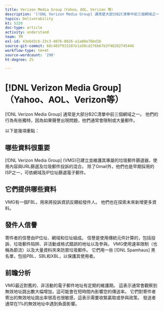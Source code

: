 ```yaml
---
title: Verizon Media Group（Yahoo、AOL、Verizon 等）
description: '[!DNL Verizon Media Group] 通常是大部分B2C清單中前三個網域之一。 他們的行為有些獨特，因為如果聲譽出現問題，他們通常會限制或大量郵件。'
topics: Deliverability
kt: 5320
doc-type: article
activity: understand
team: TM
exl-id: 43e6d3cb-23c3-4076-8026-a1a08e76bd1b
source-git-commit: 68c403f915287e1a50cd276b67b3f48202f45446
workflow-type: tm+mt
source-wordcount: '290'
ht-degree: 2%

---
```


# [!DNL Verizon Media Group] （Yahoo、AOL、Verizon等）

[!DNL Verizon Media Group] 通常是大部分B2C清單中前三個網域之一。 他們的行為有些獨特，因為如果聲譽出現問題，他們通常會限制或大量郵件。

以下是幾項重點：

## 哪些資料很重要

[!DNL Verizon Media Group] (VMG)已建立並維護其專屬的垃圾郵件篩選器，使用內容與URL篩選及垃圾郵件投訴的混合。 除了Gmail外，他們也是早期採用的ISP之一，可依網域及IP位址篩選電子郵件。

## 它們提供哪些資料

VMG有一個FBL，用來將投訴資訊反饋給發件人。 他們也在探索未來新增更多資料。

## 發件人信譽

寄件者的信譽由IP位址、網域和位址組成。 信譽是使用傳統元件計算的，包括投訴、垃圾郵件陷阱、非活動或格式錯誤的地址以及參與。 VMG使用速率限制（也稱為節流）以及大量資料夾來防禦垃圾郵件。 它們用一些 [!DNL Spamhaus] 黑名單，包括PBL、SBL和XBL，以保護其使用者。

## 前瞻分析

VMG最近對舊的、非活動的電子郵件地址有定期的維護期。 這表示通常會觀察到無效地址跳出數大幅增加，這可能會在短時間內影響您的傳送率。 它們對寄件者寄出的無效地址跳出率很高也很敏感，這表示需要收緊贏取或參與政策。 發送者通常在1%的無效地址中遇到負面影響。
